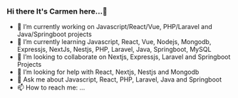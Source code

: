 ### Hi there It's Carmen here...👋

<!--
**NitBravoA92/NitBravoA92** is a ✨ _special_ ✨ repository because its `README.md` (this file) appears on your GitHub profile.
Here are some ideas to get you started:
-->
- 🔭 I’m currently working on Javascript/React/Vue, PHP/Laravel and Java/Springboot projects
- 🌱 I’m currently learning Javascript, React, Vue, Nodejs, Mongodb, Expressjs, NextJs, Nestjs, PHP, Laravel, Java, Springboot, MySQL
- 👯 I’m looking to collaborate on Nextjs, Expressjs, Laravel and Springboot Projects
- 🤔 I’m looking for help with React, Nextjs, Nestjs and Mongodb
- 💬 Ask me about Javascript, React, PHP, Laravel, Java and Springboot
- 📫 How to reach me: ...
